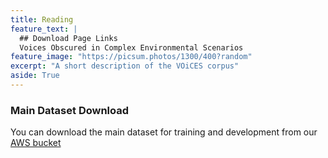 ```yaml
---
title: Reading
feature_text: |
  ## Download Page Links
  Voices Obscured in Complex Environmental Scenarios
feature_image: "https://picsum.photos/1300/400?random"
excerpt: "A short description of the VOiCES corpus"
aside: True
---
```


### Main Dataset Download

You can download the main dataset for training and development from our [AWS bucket](https://registry.opendata.aws/lab41-sri-voices/)
